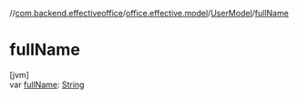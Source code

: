 //[com.backend.effectiveoffice](IdeaProjects/labs-office-elevator/effectiveOfficeBackend/documentation/gfm/index.md)/[office.effective.model](IdeaProjects/labs-office-elevator/effectiveOfficeBackend/documentation/gfm/com.backend.effectiveoffice/office.effective.model/index.md)/[UserModel](IdeaProjects/labs-office-elevator/effectiveOfficeBackend/documentation/gfm/com.backend.effectiveoffice/office.effective.model/-user-model/index.md)/[fullName](IdeaProjects/labs-office-elevator/effectiveOfficeBackend/documentation/gfm/com.backend.effectiveoffice/office.effective.model/-user-model/full-name.md)

# fullName

[jvm]\
var [fullName](IdeaProjects/labs-office-elevator/effectiveOfficeBackend/documentation/gfm/com.backend.effectiveoffice/office.effective.model/-user-model/full-name.md): [String](https://kotlinlang.org/api/latest/jvm/stdlib/kotlin/-string/index.html)
